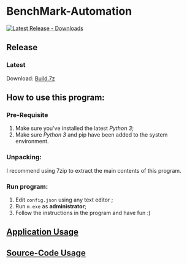 # BenchMark-Automation

[![Latest Release - Downloads](https://img.shields.io/github/downloads/YuudachiXMMY/BenchMark-Automation/04_12_2021_1/total)](https://github.com/YuudachiXMMY/BenchMark-Automation/releases)

## Release

### Latest
Download: [Build.7z](https://github.com/YuudachiXMMY/BenchMark-Automation/archive/refs/tags/04_12_2021_1.tar.gz)


## How to use this program:

### Pre-Requisite
1. Make sure you've installed the latest *Python 3*;
2. Make sure *Python 3* and pip have been added to the system environment.

### Unpacking:
I recommend using 7zip to extract the main contents of this program.

### Run program:
1. Edit `config.json` using any text editor ;
2. Run `m.exe` as **administrator**;
3. Follow the instructions in the program and have fun :)


## [Application Usage](/docs/app/main.md)

## [Source-Code Usage](/docs/source_code/main.md)
